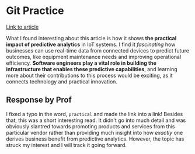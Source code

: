 # Git Practice

[Link to article](https://www.softwareag.com/en_corporate/resources/iot/article/predictive-analytics.html)

What I found interesting about this article is how it shows **the practical impact of predictive analytics** in IoT systems. I find it *fascinating* how businesses can use real-time data from connected devices to predict future outcomes, like equipment maintenance needs and improving operational efficiency. **Software engineers play a vital role in building the infrastructure that enables these predictive capabilities**, and learning more about their contributions to this process would be exciting, as it connects technology and practical innovation.

## Response by Prof

I fixed a typo in the word, `practical` and made the link into a link!  Besides that, this was a short interesting read.  It didn't go into much detail and was obviously slantred towards promoting products and services from this particular vendor rather than providing much insight into how _exactly_ one derives business benefit from predictive analytics.  However, the topic has struck my interest and I will track it going forward.

